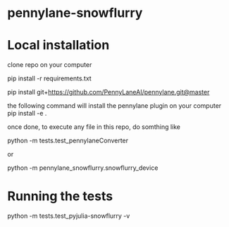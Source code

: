 # pennylane-snowflurry


# Local installation
clone repo on your computer

pip install -r requirements.txt

pip install git+https://github.com/PennyLaneAI/pennylane.git@master

the following command will install the pennylane plugin on your computer
pip install -e .

once done, to execute any file in this repo, do somthing like

python -m tests.test_pennylaneConverter

or

python -m pennylane_snowflurry.snowflurry_device




# Running the tests

python -m tests.test_pyjulia-snowflurry -v